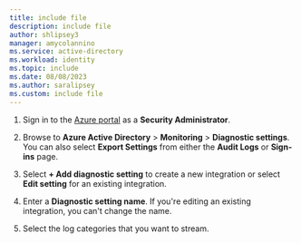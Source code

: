 ```yaml
---
title: include file
description: include file
author: shlipsey3
manager: amycolannino
ms.service: active-directory
ms.workload: identity
ms.topic: include
ms.date: 08/08/2023
ms.author: saralipsey
ms.custom: include file
---
```


1. Sign in to the [Azure portal](https://portal.azure.com) as a **Security Administrator**.

1. Browse to **Azure Active Directory** > **Monitoring** > **Diagnostic settings**. You can also select **Export Settings** from either the **Audit Logs** or **Sign-ins** page.

1. Select **+ Add diagnostic setting** to create a new integration or select **Edit setting** for an existing integration.

1. Enter a **Diagnostic setting name**. If you're editing an existing integration, you can't change the name.

1. Select the log categories that you want to stream.
